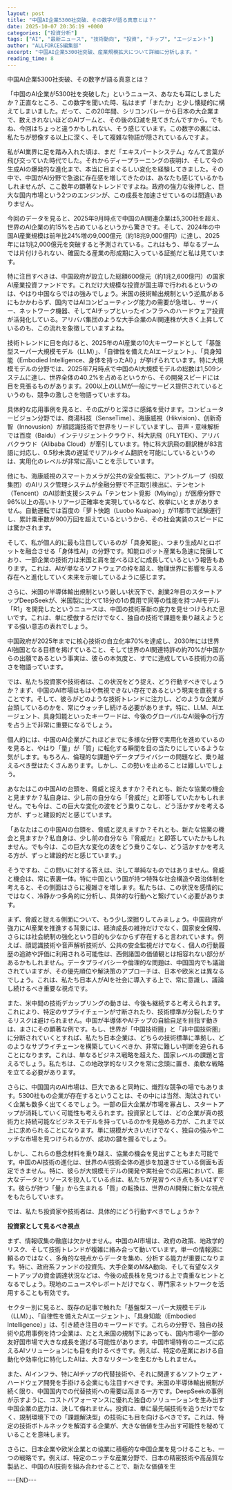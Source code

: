 ```yaml
---
layout: post
title: "中国AI企業5300社突破、その数字が語る真意とは？"
date: 2025-10-07 20:36:19 +0000
categories: ["投資分析"]
tags: ["AI", "最新ニュース", "技術動向", "投資", "チップ", "エージェント"]
author: "ALLFORCES編集部"
excerpt: "中国AI企業5300社突破、産業規模拡大について詳細に分析します。"
reading_time: 8
---
```


中国AI企業5300社突破、その数字が語る真意とは？

「中国のAI企業が5300社を突破した」というニュース、あなたも耳にしましたか？正直なところ、この数字を聞いた時、私はまず「またか」と少し懐疑的に構えてしまいました。だって、この20年間、シリコンバレーから日本の大企業まで、数えきれないほどのAIブームと、その後の幻滅を見てきたんですから。でもね、今回はちょっと違うかもしれない、そう感じています。この数字の裏には、私たちが想像する以上に深く、そして複雑な物語が隠されているんですよ。

私がAI業界に足を踏み入れた頃は、まだ「エキスパートシステム」なんて言葉が飛び交っていた時代でした。それからディープラーニングの夜明け、そして今の生成AIの爆発的な進化まで、本当に目まぐるしい変化を経験してきました。その中で、中国がAI分野で急速に存在感を増してきたのは、あなたも感じているかもしれませんが、ここ数年の顕著なトレンドですよね。政府の強力な後押しと、巨大な国内市場という2つのエンジンが、この成長を加速させているのは間違いありません。

今回のデータを見ると、2025年9月時点で中国のAI関連企業は5,300社を超え、世界のAI企業の約15%を占めているというから驚きです。そして、2024年の中国AI産業規模は前年比24%増の9,000億元（約18兆9,000億円）に達し、2025年には1兆2,000億元を突破すると予測されている。これはもう、単なるブームでは片付けられない、確固たる産業の形成期に入っている証拠だと私は見ています。

特に注目すべきは、中国政府が設立した総額600億元（約1兆2,600億円）の国家AI産業投資ファンドです。これだけ大規模な投資が国主導で行われるというのは、やはり中国ならではの強みでしょう。米国の技術輸出規制という逆風があるにもかかわらず、国内ではAIコンピューティング能力の需要が急増し、サーバー、ネットワーク機器、そしてAIチップといったインフラへのハードウェア投資が活発化している。アリババ集団のような大手企業のAI関連株が大きく上昇しているのも、この流れを象徴していますよね。

技術トレンドに目を向けると、2025年のAI産業の10大キーワードとして「基盤型スーパー大規模モデル（LLM）」、「自律性を備えたAIエージェント」、「具身知能（Embodied Intelligence、身体を持ったAI）」が挙げられています。特に大規模モデルの分野では、2025年7月時点で中国のAI大規模モデルの総数は1,509システムに達し、世界全体の40.2%を占めるというから、その開発スピードには目を見張るものがあります。200以上のLLMが一般にサービス提供されているというのも、競争の激しさを物語っていますね。

具体的な応用事例を見ると、その広がりと深さに感銘を受けます。コンピュータービジョン分野では、商湯科技（SenseTime）、海康威視（Hikvision）、创新奇智（Innovusion）が顔認識技術で世界をリードしていますし、音声・意味解析では百度（Baidu）インテリジェントクラウド、科大訊飛（iFLYTEK）、アリババクラウド（Alibaba Cloud）が牽引しています。特に科大訊飛の翻訳機が83言語に対応し、0.5秒未満の遅延でリアルタイム翻訳を可能にしているというのは、実用化のレベルが非常に高いことを示しています。

他にも、海康威視のスマートカメラが公共の安全監視に、アントグループ（蚂蚁集团）のAIリスク管理システムが金融分野で不正取引検出に、テンセント（Tencent）のAI診断支援システム「テンセント覓影（Miying）」が医療分野で96%以上の高いトリアージ正確率を実現しているなど、枚挙にいとまがありません。自動運転では百度の「萝卜快跑（Luobo Kuaipao）」が11都市で試験運行し、累計乗車数が900万回を超えているというから、その社会実装のスピードには驚かされます。

そして、私が個人的に最も注目しているのが「具身知能」、つまり生成AIとロボットを融合させる「身体性AI」の分野です。知能ロボット産業も急速に発展しており、一部企業の技術力は米国と肩を並べるほどに成長しているという報告もあります。これは、AIが単なるソフトウェアの枠を超え、物理世界に影響を与える存在へと進化していく未来を示唆しているように感じます。

さらに、米国の半導体輸出規制という厳しい状況下で、創業2年目のスタートアップDeepSeekが、米国製に比べて18分の1の費用で同等の性能を持つAIモデル「R1」を開発したというニュースは、中国の技術革新の底力を見せつけられた思いです。これは、単に模倣するだけでなく、独自の技術で課題を乗り越えようとする強い意志の表れでしょう。

中国政府が2025年までに核心技術の自立化率70%を達成し、2030年には世界AI強国となる目標を掲げていること、そして世界のAI関連特許の約70%が中国からの出願であるという事実は、彼らの本気度と、すでに達成している技術力の高さを物語っています。

では、私たち投資家や技術者は、この状況をどう捉え、どう行動すべきでしょうか？まず、中国のAI市場はもはや無視できない存在であるという現実を直視することです。そして、彼らがどのような技術トレンドに注力し、どのような企業が台頭しているのかを、常にウォッチし続ける必要があります。特に、LLM、AIエージェント、具身知能といったキーワードは、今後のグローバルなAI競争の行方を占う上で非常に重要になるでしょう。

個人的には、中国のAI企業がこれほどまでに多様な分野で実用化を進めているのを見ると、やはり「量」が「質」に転化する瞬間を目の当たりにしているような気がします。もちろん、倫理的な課題やデータプライバシーの問題など、乗り越えるべき壁はたくさんあります。しかし、この勢いを止めることは難しいでしょう。

あなたはこの中国AIの台頭を、脅威と捉えますか？それとも、新たな協業の機会と見ますか？私自身は、少し前の自分なら「脅威だ」と即答していたかもしれません。でも今は、この巨大な変化の波をどう乗りこなし、どう活かすかを考える方が、ずっと建設的だと感じています。

「あなたはこの中国AIの台頭を、脅威と捉えますか？それとも、新たな協業の機会と見ますか？私自身は、少し前の自分なら『脅威だ』と即答していたかもしれません。でも今は、この巨大な変化の波をどう乗りこなし、どう活かすかを考える方が、ずっと建設的だと感じています。」

そうですね、この問いに対する答えは、決して単純なものではありません。脅威と機会は、常に表裏一体。特に中国という国が持つ特殊な社会構造や政治体制を考えると、その側面はさらに複雑さを増します。私たちは、この状況を感情的にではなく、冷静かつ多角的に分析し、具体的な行動へと繋げていく必要があります。

まず、脅威と捉える側面について、もう少し深掘りしてみましょう。中国政府が強力にAI産業を推進する背景には、経済成長の維持だけでなく、国家安全保障、さらには社会統制の強化という目的も少なからず存在すると言われています。例えば、顔認識技術や音声解析技術が、公共の安全監視だけでなく、個人の行動履歴の追跡や評価に利用される可能性は、西側諸国の価値観とは相容れない部分があるかもしれません。データプライバシーや倫理的な問題は、中国国内でも議論されていますが、その優先順位や解決策のアプローチは、日本や欧米とは異なるでしょう。これは、私たち日本人がAIを社会に導入する上で、常に意識し、議論し続けるべき重要な視点です。

また、米中間の技術デカップリングの動きは、今後も継続すると考えられます。これにより、特定のサプライチェーンが寸断されたり、技術標準が分裂したりするリスクは避けられません。中国が半導体やAIチップの自給自足を目指す動きは、まさにその顕著な例です。もし、世界が「中国技術圏」と「非中国技術圏」に分断されていくとすれば、私たち日本企業は、どちらの技術標準に準拠し、どのようなサプライチェーンを構築していくべきか、非常に難しい判断を迫られることになります。これは、単なるビジネス戦略を超えた、国家レベルの課題と言えるでしょう。私たちは、この地政学的なリスクを常に念頭に置き、柔軟な戦略を立てる必要があります。

さらに、中国国内のAI市場は、巨大であると同時に、熾烈な競争の場でもあります。5300社もの企業が存在するということは、その中には当然、淘汰されていく企業も数多く出てくるでしょう。一部の巨大企業が市場を寡占し、スタートアップが消耗していく可能性も考えられます。投資家としては、どの企業が真の技術力と持続可能なビジネスモデルを持っているのかを見極める力が、これまで以上に求められることになります。単に規模が大きいだけでなく、独自の強みやニッチな市場を見つけられるかが、成功の鍵を握るでしょう。

しかし、これらの懸念材料を乗り越え、協業の機会を見出すこともまた可能です。中国のAI技術の進化は、世界のAI技術全体の進歩を加速させている側面も否定できません。特に、彼らが大規模モデルの開発や実社会での応用において、膨大なデータとリソースを投入している点は、私たちが見習うべき点も多いはずです。彼らが持つ「量」から生まれる「質」の転換は、世界のAI開発に新たな視点をもたらしています。

では、私たち投資家や技術者は、具体的にどう行動すべきでしょうか？

**投資家として見るべき視点**

まず、情報収集の徹底は欠かせません。中国のAI市場は、政府の政策、地政学的リスク、そして技術トレンドが複雑に絡み合って動いています。単一の情報源に頼るのではなく、多角的な視点からデータを集め、分析する能力が重要になります。特に、政府系ファンドの投資先、大手企業のM&A動向、そして有望なスタートアップの資金調達状況などは、今後の成長株を見つける上で貴重なヒントとなるでしょう。現地のニュースやレポートだけでなく、専門家ネットワークを活用することも有効です。

セクター別に見ると、既存の記事で触れた「基盤型スーパー大規模モデル（LLM）」、「自律性を備えたAIエージェント」、「具身知能（Embodied Intelligence）」は、引き続き注目のキーワードです。これらの分野で、独自の技術や応用事例を持つ企業は、たとえ米国の規制下にあっても、国内市場や一部の友好国市場で大きな成長を遂げる可能性があります。中国市場特有のニーズに応えるAIソリューションにも目を向けるべきです。例えば、特定の産業における自動化や効率化に特化したAIは、大きなリターンを生むかもしれません。

また、AIインフラ、特にAIチップの代替技術や、それに関連するソフトウェア・ハードウェア開発を手掛ける企業にも注目すべきです。米国の半導体輸出規制が続く限り、中国国内での代替技術への需要は高まる一方です。DeepSeekの事例が示すように、コストパフォーマンスに優れた独自のソリューションを生み出す中国企業の底力は、決して侮れません。投資は、単に最先端技術を追うだけでなく、規制環境下での「課題解決型」の技術にも目を向けるべきです。これは、特定の技術ボトルネックを解消する企業が、大きな価値を生み出す可能性を秘めていることを意味します。

さらに、日本企業や欧米企業との協業に積極的な中国企業を見つけることも、一つの戦略です。例えば、特定のニッチな産業分野で、日本の精密技術や高品質な製品と、中国のAI技術を組み合わせることで、新たな価値を生

---END---